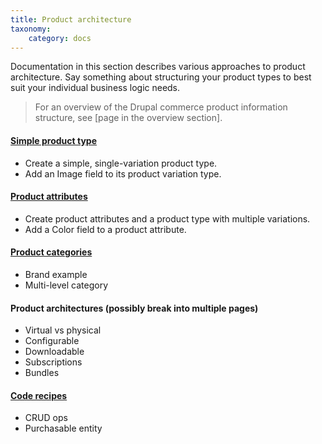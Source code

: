 ```yaml
---
title: Product architecture
taxonomy:
    category: docs
---
```


Documentation in this section describes various approaches to product architecture. Say something about structuring your product types to best suit your individual business logic needs.

>For an overview of the Drupal commerce product information structure, see [page in the overview section].

#### [Simple product type](01.simple-product)
- Create a simple, single-variation product type.
- Add an Image field to its product variation type.

#### [Product attributes](02.product-attributes)
- Create product attributes and a product type with multiple variations.
- Add a Color field to a product attribute.

#### [Product categories](03.product-categories)
 - Brand example
 - Multi-level category

#### Product architectures (possibly break into multiple pages)
 - Virtual vs physical
 - Configurable
 - Downloadable
 - Subscriptions
 - Bundles

#### [Code recipes](10.code-recipes)
 - CRUD ops
 - Purchasable entity
